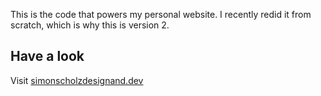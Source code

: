 This is the code that powers my personal website. I recently redid it from scratch, which is why this is version 2. 

## Have a look
Visit [simonscholzdesignand.dev](https://simonscholzdesignand.dev)
